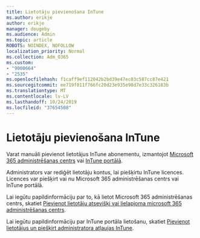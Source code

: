 ```yaml
---
title: Lietotāju pievienošana InTune
ms.author: erikje
author: erikje
manager: dougeby
ms.audience: Admin
ms.topic: article
ROBOTS: NOINDEX, NOFOLLOW
localization_priority: Normal
ms.collection: Adm_O365
ms.custom:
- "9000664"
- "2535"
ms.openlocfilehash: f1caff9ef112042b2bd39e47ec03c587cc87e421
ms.sourcegitcommit: ee719f011f766fc20d23e935e98d7e33c326183b
ms.translationtype: MT
ms.contentlocale: lv-LV
ms.lasthandoff: 10/24/2019
ms.locfileid: "37654508"
---
```

# <a name="add-users-to-intune"></a>Lietotāju pievienošana InTune

Varat manuāli pievienot lietotājus InTune abonementu, izmantojot [Microsoft 365 administrēšanas centrs](https://admin.microsoft.com/) vai [InTune portālā](https://portal.azure.com/#blade/Microsoft_Intune_DeviceSettings/ExtensionLandingBlade/overview).

Administrators var rediģēt lietotāju kontus, lai piešķirtu InTune licences. Licences var piešķirt vai nu Microsoft 365 administrēšanas centrs vai InTune portālā.

Lai iegūtu papildinformāciju par to, kā lietot Microsoft 365 administrēšanas centrs, skatiet [Pievienot lietotāju atsevišķi vai lielapjoma microsoft 365 administrēšanas centrs](https://support.office.com/article/Add-users-individually-or-in-bulk-to-Office-365-Admin-Help-1970f7d6-03b5-442f-b385-5880b9c256ec).

Lai iegūtu papildinformāciju par InTune portāla lietošanu, skatiet [Pievienot lietotājus un piešķirt administratora atļaujas InTune](https://docs.microsoft.com/en-us/intune/fundamentals/users-add).